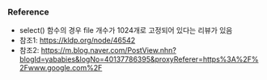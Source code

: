 ### Reference
- select() 함수의 경우 file 개수가 1024개로 고정되어 있다는 리뷰가 있음
- 참조1: https://kldp.org/node/46542
- 참조2: https://m.blog.naver.com/PostView.nhn?blogId=yababies&logNo=40137786395&proxyReferer=https%3A%2F%2Fwww.google.com%2F
